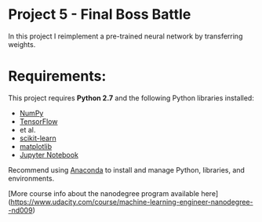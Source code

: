 # Project 5 - Final Boss Battle

In this project I reimplement a pre-trained neural network by transferring weights.

# Requirements:
This project requires **Python 2.7** and the following Python libraries installed:

- [NumPy](http://www.numpy.org/)
- [TensorFlow](https://www.tensorflow.org/)
- et al.
- [scikit-learn](http://scikit-learn.org/stable/)
- [matplotlib](http://matplotlib.org/)
- [Jupyter Notebook](http://jupyter.readthedocs.io/en/latest/install.html)

Recommend using [Anaconda](https://www.continuum.io/why-anaconda) to install and manage Python, libraries, and environments.

[More course info about the nanodegree program available here]
(https://www.udacity.com/course/machine-learning-engineer-nanodegree--nd009)
